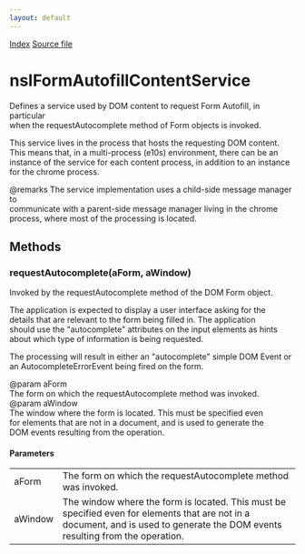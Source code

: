 ```yaml
---
layout: default
---
```

<div id='links'><a href="../index.html">Index</a>
<a href="http://dxr.mozilla.org/mozilla-central/source/toolkit/components/formautofill/nsIFormAutofillContentService.idl">Source file</a>
</div>

# nsIFormAutofillContentService #
  
Defines a service used by DOM content to request Form Autofill, in particular  
when the requestAutocomplete method of Form objects is invoked.  
  
This service lives in the process that hosts the requesting DOM content.  
This means that, in a multi-process (e10s) environment, there can be an  
instance of the service for each content process, in addition to an instance  
for the chrome process.  
  
@remarks The service implementation uses a child-side message manager to  
         communicate with a parent-side message manager living in the chrome  
         process, where most of the processing is located.  
  

## Methods ##

### requestAutocomplete(aForm, aWindow) ###
  
Invoked by the requestAutocomplete method of the DOM Form object.  
  
The application is expected to display a user interface asking for the  
details that are relevant to the form being filled in.  The application  
should use the "autocomplete" attributes on the input elements as hints  
about which type of information is being requested.  
  
The processing will result in either an "autocomplete" simple DOM Event or  
an AutocompleteErrorEvent being fired on the form.  
  
@param aForm  
       The form on which the requestAutocomplete method was invoked.  
@param aWindow  
       The window where the form is located.  This must be specified even  
       for elements that are not in a document, and is used to generate the  
       DOM events resulting from the operation.  
  

#### Parameters ####

<table>

<tr>
<td>aForm</td>
<td>       The form on which the requestAutocomplete method was invoked.  
</td>
</tr>

<tr>
<td>aWindow</td>
<td>       The window where the form is located.  This must be specified even  
       for elements that are not in a document, and is used to generate the  
       DOM events resulting from the operation.  
</td>
</tr>

</table>
